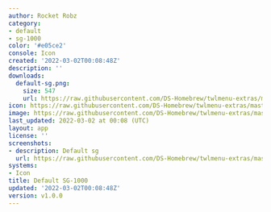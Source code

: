 ```yaml
---
author: Rocket Robz
category:
- default
- sg-1000
color: '#e05ce2'
console: Icon
created: '2022-03-02T00:08:48Z'
description: ''
downloads:
  default-sg.png:
    size: 547
    url: https://raw.githubusercontent.com/DS-Homebrew/twlmenu-extras/master/_nds/TWiLightMenu/icons/default-sg.png
icon: https://raw.githubusercontent.com/DS-Homebrew/twlmenu-extras/master/_nds/TWiLightMenu/icons/default-sg.png
image: https://raw.githubusercontent.com/DS-Homebrew/twlmenu-extras/master/_nds/TWiLightMenu/icons/default-sg.png
last_updated: 2022-03-02 at 00:08 (UTC)
layout: app
license: ''
screenshots:
- description: Default sg
  url: https://raw.githubusercontent.com/DS-Homebrew/twlmenu-extras/master/_nds/TWiLightMenu/icons/default-sg.png
systems:
- Icon
title: Default SG-1000
updated: '2022-03-02T00:08:48Z'
version: v1.0.0
---
```

